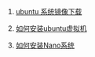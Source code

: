 1. [ubuntu 系统镜像下载](https://blog.csdn.net/kwame211/article/details/116708471)

2. [如何安装ubuntu虚拟机](https://blog.csdn.net/qq_41653487/article/details/106166192)

3. [如何安装Nano系统](https://www.bilibili.com/video/BV1w34y1H7ms/?spm_id_from=333.1007.top_right_bar_window_history.content.click&vd_source=add6e3ac275cb56df2e81f3232919667)
